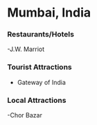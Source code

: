 # Mumbai, India

### Restaurants/Hotels
-J.W. Marriot

### Tourist Attractions
- Gateway of India

### Local Attractions
-Chor Bazar
